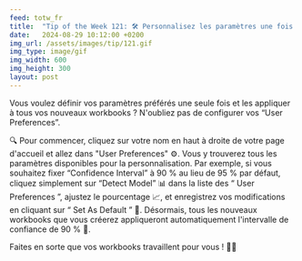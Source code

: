 ```yaml
---
feed: totw_fr
title:  "Tip of the Week 121: 🛠️ Personnalisez les paramètres une fois pour tous vos workbooks 🌟📊"
date:   2024-08-29 10:12:00 +0200
img_url: /assets/images/tip/121.gif
img_type: image/gif
img_width: 600
img_height: 300
layout: post
---
```


Vous voulez définir vos paramètres préférés une seule fois et les appliquer à tous vos nouveaux workbooks ? N'oubliez pas de configurer vos “User Preferences”.

🔍 Pour commencer, cliquez sur votre nom en haut à droite de votre page d'accueil et allez dans "User Preferences" ⚙️. Vous y trouverez tous les paramètres disponibles pour la personnalisation. Par exemple, si vous souhaitez fixer “Confidence Interval” à 90 % au lieu de 95 % par défaut, cliquez simplement sur “Detect Model” 📊 dans la liste des “ User Preferences ”, ajustez le pourcentage 📈, et enregistrez vos modifications en cliquant sur “ Set As Default ” 💾. Désormais, tous les nouveaux workbooks que vous créerez appliqueront automatiquement l'intervalle de confiance de 90 % 🔄.

Faites en sorte que vos workbooks travaillent pour vous ! 📝✨
